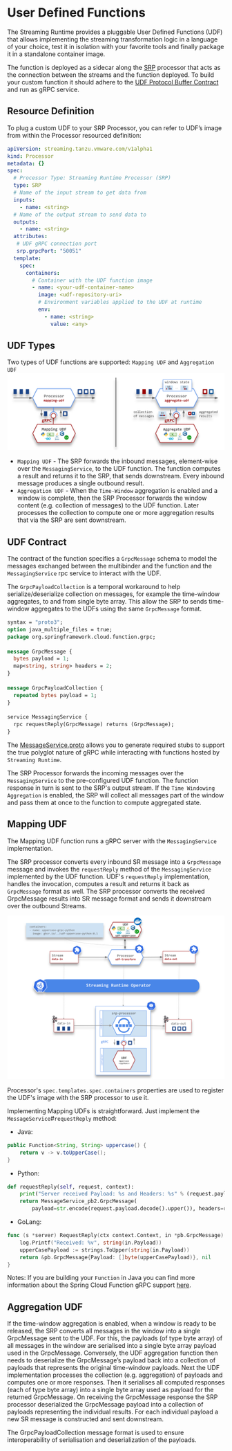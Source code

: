 # User Defined **Functions**

The Streaming Runtime provides a pluggable User Defined Functions (UDF) that allows implementing the streaming transformation logic in a language of your choice, test it in isolation with your favorite tools and finally  package it in a standalone container image.

The function is deployed as a sidecar along the [SRP](../overview.md) processor that acts as the connection between the streams and the function deployed. To build your custom function it should adhere to the [UDF Protocol Buffer Contract](#udf-contract) and run as gRPC service.

## Resource Definition

To plug a custom UDF to your SRP Processor, you can refer to UDF’s image from within the Processor resourced definition: 

```yaml linenums="1" hl_lines="6 15 20-21 23-25"
apiVersion: streaming.tanzu.vmware.com/v1alpha1
kind: Processor
metadata: {}
spec:
  # Processor Type: Streaming Runtime Processor (SRP)
  type: SRP
  # Name of the input stream to get data from
  inputs:
    - name: <string>
  # Name of the output stream to send data to
  outputs:
    - name: <string>
  attributes:
   # UDF gRPC connection port
   srp.grpcPort: "50051"
  template:
    spec:
      containers:
        # Container with the UDF function image
        - name: <your-udf-container-name>
          image: <udf-repository-uri>
          # Environment variables applied to the UDF at runtime
          env:
            - name: <string>
              value: <any>
```

## UDF Types

Two types of UDF functions are supported: `Mapping UDF` and `Aggregation UDF`
![mapping-udf-flow](./udf-types.svg)

- `Mapping UDF` - The SRP forwards the inbound messages, element-wise over the `MessagingService`, to the UDF function. The function computes a result and returns it to the SRP, that sends downstream. Every inbound message produces a single outbound result. 
- `Aggregation UDF` - When the `Time-Window` aggregation is enabled and a window is complete, then the SRP Processor forwards the window content (e.g. collection of messages) to the UDF function. Later processes the collection to compute one or more aggregation results that via the SRP are sent downstream.

## UDF Contract

The contract of the function specifies a `GrpcMessage` schema to model the messages exchanged between the multibinder and the function and the `MessagingService` rpc service to interact with the UDF. 

The `GrpcPayloadCollection` is a temporal workaround to help serialize/deserialize collection on messages, for example the time-window aggregates, 
to and from single byte array. This allow the SRP to sends time-window aggregates to the UDFs using the same `GrpcMessage` format. 

```protobuf
syntax = "proto3";
option java_multiple_files = true;
package org.springframework.cloud.function.grpc;

message GrpcMessage {
  bytes payload = 1;
  map<string, string> headers = 2;
}

message GrpcPayloadCollection {
  repeated bytes payload = 1;
}
 
service MessagingService {
  rpc requestReply(GrpcMessage) returns (GrpcMessage);
}
```

The [MessageService.proto](https://github.com/vmware-tanzu/streaming-runtimes/blob/main/udf-utilities/MessageService.proto) allows you to generate required stubs to support the true polyglot nature of gRPC while interacting with functions hosted by `Streaming Runtime`.

The SRP Processor forwards the incoming messages over the `MessagingService` to the pre-configured UDF function.
The function response in turn is sent to the SRP's output stream.
If the `Time Windowing Aggregation` is enabled, the SRP will collect all messages part of the window and pass them at once to the function to compute aggregated state.

## Mapping UDF

The Mapping UDF function runs a gRPC server with the `MessagingService` implementation. 

The SRP processor converts every inbound SR message into a `GrpcMessage` message and invokes the `requestReply` method of the `MessagingService` implemented by the UDF function. UDF's `requestReply` implementation, handles the invocation, computes a result and returns it back as `GrpcMessage` format as well.
The SRP processor converts the received GrpcMessage results into SR message format and sends it downstream over the outbound Streams.

![mapping udf details](./mapping-udf-detail-flow.svg)

Processor's `spec.templates.spec.containers` properties are used to register the UDF's image with the SRP processor to use it.

Implementing Mapping UDFs is straightforward. Just implement the `MessageService`#`requestReply` method:

- Java:
```java
public Function<String, String> uppercase() {
    return v -> v.toUpperCase();
}
```

- Python:
```python
def requestReply(self, request, context):
    print("Server received Payload: %s and Headers: %s" % (request.payload.decode(), request.headers))
    return MessageService_pb2.GrpcMessage(
        payload=str.encode(request.payload.decode().upper()), headers=request.headers)
```

- GoLang:
```go
func (s *server) RequestReply(ctx context.Context, in *pb.GrpcMessage) (*pb.GrpcMessage, error) {
    log.Printf("Received: %v", string(in.Payload))
    upperCasePayload := strings.ToUpper(string(in.Payload))
    return &pb.GrpcMessage{Payload: []byte(upperCasePayload)}, nil
}
```

Notes: If you are building your `Function` in Java you can find more information about the Spring Cloud Function gRPC support [here](https://github.com/spring-cloud/spring-cloud-function/blob/v3.2.1/spring-cloud-function-adapters/spring-cloud-function-grpc/README.md).

## Aggregation UDF

If the time-window aggregation is enabled, when a window is ready to be released, the SRP converts all messages in the window into a single GrpcMessage sent to the UDF. 
For this, the payloads (of type byte array) of all messages in the window are serialised into a single byte array payload used in the GrpcMessage. 
Conversely, the UDF aggregation function then needs to deserialize the GrpcMessage’s payload back into a collection of payloads that represents the original time-window payloads.
Next the UDF implementation processes the collection (e.g. aggregation) of payloads and computes one or more responses. Then it serialises all computed responses (each of type byte array) into a single byte array used as payload for the returned GrpcMessage.
On receiving the GrpcMessage response the SRP processor deserialized the GrpcMessage payload into a collection of payloads representing the individual results. For each individual payload a new SR message is constructed and sent downstream. 

The GrpcPayloadCollection message format is used to ensure interoperability of serialisation and deserialization of the payloads. 
